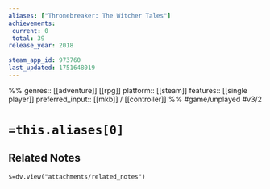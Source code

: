 ```yaml
---
aliases: ["Thronebreaker: The Witcher Tales"]
achievements:
 current: 0
 total: 39
release_year: 2018

steam_app_id: 973760
last_updated: 1751648019
---
```

%%
genres:: [[adventure]] [[rpg]]
platform:: [[steam]]
features:: [[single player]]
preferred_input:: [[mkb]] / [[controller]]
%%
#game/unplayed
#v3/2

# `=this.aliases[0]`
## Related Notes
`$=dv.view("attachments/related_notes")`